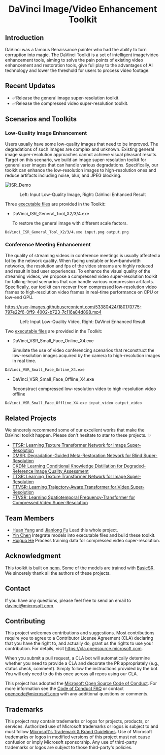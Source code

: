 <h1 align="center" >DaVinci Image/Video Enhancement Toolkit</h1>

## Introduction
DaVinci was a famous Renaissance painter who had the ability to turn corruption into magic. The DaVinci Toolkit is a set of intelligent image/video enhancement tools, aiming to solve the pain points of existing video enhancement and restoration tools, give full play to the advantages of AI technology and lower the threshold for users to process video footage.

## Recent Updates
- ✅Release the general image super-resolution toolkit.
- ✅Release the compressed video super-resolution toolkit.
  
## Scenarios and Toolkits

### Low-Quality Image Enhancement

Users usually have some low-quality images that need to be improved. The degradations of such images are complex and unknown. Existing general image super-resolution approaches cannot achieve visual pleasant results. Target on this scenario, we build an image super-resolution toolkit for general user images that can handle various degradations. Specifically, our toolkit can enhance the low-resolution images to high-resolution ones and reduce artifacts including noise, blur, and JPEG blocking.

![ISR_Demo](figs/ISR_Demo.png)
<p align="center">Left: Input Low-Quality Image, Right: DaVinci Enhanced Result</p>

Three [executable files](https://azsjae.blob.core.windows.net/davinci/release/DaVinci_ISR_General_20220622.zip) are provided in the Toolkit:
- DaVinci_ISR_General_Tool_X2/3/4.exe

  To restore the general image with different scale factors.

```cmd
DaVinci_ISR_General_Tool_X2/3/4.exe input.png output.png
```

### Conference Meeting Enhancement

The quality of streaming videos in conference meetings is usually affected a lot by the network quality. When facing unstable or low-bandwidth networks, the resolution and fps of the video streams are highly reduced and result in bad user experiences. To enhance the visual quality of the streaming videos, we propose a compressed video super-resolution toolkit for talking-head scenarios that can handle various compression artifacts. Specifically, our toolkit can recover from compressed low-resolution video frames to high-resolution video frames in real-time performance on CPU or low-end GPU.

https://user-images.githubusercontent.com/53380424/180170775-797e22f6-0ff9-4002-b723-7c116a84d898.mp4
<p align="center">Left: Input Low-Quality Video, Right: DaVinci Enhanced Result</p>

Two [executable files](https://azsjae.blob.core.windows.net/davinci/release/DaVinci_VSR_Small_Face_20220622.zip) are provided  in the Toolkit:
- DaVinci_VSR_Small_Face_Online_X4.exe
  
  Simulate the use of video conferencing scenarios that reconstruct the low-resolution images acquired by the camera to high-resolution images in real time.
  
```cmd
DaVinci_VSR_Small_Face_Online_X4.exe
```

- DaVinci_VSR_Small_Face_Offline_X4.exe

  Reconstruct compressed low-resolution video to high-resolution video offline

```cmd
DaVinci_VSR_Small_Face_Offline_X4.exe input_video output_video
```

## Related Projects
We sincerely recommend some of our excellent works that make the DaVinci toolkit happen. Please don't hesitate to star to these projects. :sparkles:  
* [TTSR: Learning Texture Transformer Network for Image Super-Resolution](https://github.com/researchmm/TTSR)
* [DMSR: Degradation-Guided Meta-Restoration Network for Blind Super-Resolution](https://arxiv.org/abs/2207.00943v1)
* [CKDN: Learning Conditional Knowledge Distillation for Degraded-Reference Image Quality Assessment](https://github.com/researchmm/CKDN)
* [TTSR: Learning Texture Transformer Network for Image Super-Resolution](https://github.com/researchmm/TTSR)
* [TTVSR: Learning Trajectory-Aware Transformer for Video Super-Resolution](https://github.com/researchmm/TTVSR)
* [FTVSR: Learning Spatiotemporal Frequency-Transformer for Compressed Video Super-Resolution](https://github.com/researchmm/FTVSR)

## Team Members
- [Huan Yang](https://github.com/hyang0511) and [Jianlong Fu](https://github.com/Jianlong-Fu)
  Lead this whole project. 
- [Yin Chen](https://github.com/cyinen)
  Integrate models into executable files and build these toolkit.
- [Huiguo He](https://github.com/hehuiguo)
  Process training data for compressed video super-resolution.

## Acknowledgment
This toolkit is built on [ncnn](https://github.com/Tencent/ncnn). Some of the models are trained with [BasicSR](https://github.com/XPixelGroup/BasicSR). We sincerely thank all the authors of these projects.

## Contact
If you have any questions, please feel free to send an email to davinci@microsoft.com.

## Contributing
This project welcomes contributions and suggestions.  Most contributions require you to agree to a
Contributor License Agreement (CLA) declaring that you have the right to, and actually do, grant us
the rights to use your contribution. For details, visit https://cla.opensource.microsoft.com.

When you submit a pull request, a CLA bot will automatically determine whether you need to provide
a CLA and decorate the PR appropriately (e.g., status check, comment). Simply follow the instructions
provided by the bot. You will only need to do this once across all repos using our CLA.

This project has adopted the [Microsoft Open Source Code of Conduct](https://opensource.microsoft.com/codeofconduct/).
For more information see the [Code of Conduct FAQ](https://opensource.microsoft.com/codeofconduct/faq/) or
contact [opencode@microsoft.com](mailto:opencode@microsoft.com) with any additional questions or comments.

## Trademarks
This project may contain trademarks or logos for projects, products, or services. Authorized use of Microsoft 
trademarks or logos is subject to and must follow 
[Microsoft's Trademark & Brand Guidelines](https://www.microsoft.com/en-us/legal/intellectualproperty/trademarks/usage/general).
Use of Microsoft trademarks or logos in modified versions of this project must not cause confusion or imply Microsoft sponsorship.
Any use of third-party trademarks or logos are subject to those third-party's policies.
